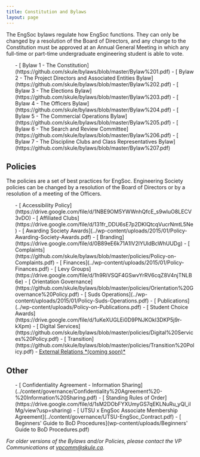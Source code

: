 ```yaml
---
title: Constitution and Bylaws
layout: page
---
```



The EngSoc bylaws regulate how EngSoc functions. They can only be changed by a resolution of the Board of Directors, and any change to the Constitution must be approved at an Annual General Meeting in which any full-time or part-time undergraduate engineering student is able to vote.
<ol>
- [ Bylaw 1 - The Constitution](https://github.com/skule/bylaws/blob/master/Bylaw%201.pdf)
- [ Bylaw 2 - The Project Directors and Associated Entities Bylaw](https://github.com/skule/bylaws/blob/master/Bylaw%202.pdf)
- [ Bylaw 3 - The Elections Bylaw](https://github.com/skule/bylaws/blob/master/Bylaw%203.pdf)
- [ Bylaw 4 - The Officers Bylaw](https://github.com/skule/bylaws/blob/master/Bylaw%204.pdf)
- [ Bylaw 5 - The Commercial Operations Bylaw](https://github.com/skule/bylaws/blob/master/Bylaw%205.pdf)
- [ Bylaw 6 - The Search and Review Committee](https://github.com/skule/bylaws/blob/master/Bylaw%206.pdf)
- [ Bylaw 7 - The Discipline Clubs and Class Representatives Bylaw](https://github.com/skule/bylaws/blob/master/Bylaw%207.pdf)
</ol>
<h2>Policies</h2>

The policies are a set of best practices for EngSoc. Engineering Society policies can be changed by a resolution of the Board of Directors or by a resolution of a meeting of the Officers.
<ol>
- [ Accessibility Policy](https://drive.google.com/file/d/1NBE9OM5YWWnhQfcE_s9wIuO8LECV3vDO)
- [ Affiliated Clubs](https://drive.google.com/file/d/131fr_DDU6sE7p2DKIQtcqVucrNmtL5Ne)
- [ Awarding Society Awards](../wp-content/uploads/2015/01/Policy-Awarding-Society-Awards.pdf)
- [ Branding](https://drive.google.com/file/d/0B89eE6k71A1lV2lYUldBcWhUUDg)
- [ Complaints](https://github.com/skule/bylaws/blob/master/policies/Policy-on-Complaints.pdf)
- [ Finances](../wp-content/uploads/2015/01/Policy-Finances.pdf)
- [ Levy Groups](https://drive.google.com/file/d/1h9RiVSQF4GSwvYrRV6cqZ8V4njTNLB6e) 
- [ Orientation Governance](https://github.com/skule/bylaws/blob/master/policies/Orientation%20Governance%20Policy.pdf)
- [ Suds Operations](../wp-content/uploads/2015/01/Policy-Suds-Operations.pdf)
- [ Publications](../wp-content/uploads/Policy-on-Publications.pdf)
- [ Student Choice Awards](https://drive.google.com/file/d/1uKeXUGLEi0D9PNJKOkl3DKP5j9r-kXpm)
- [ Digital Services](https://github.com/skule/bylaws/blob/master/policies/Digital%20Services%20Policy.pdf)
- [ Transition](https://github.com/skule/bylaws/blob/master/policies/Transition%20Policy.pdf)
- <a href="https://github.com/skule/bylaws/blob/master/policies/"> External Relations *(coming soon)*</a>
</ol>
<h2>Other</h2>
<ol>
- [ Confidentiality Agreement - Information Sharing](../content/governance/Confidentiality%20Agreement%20-%20Information%20Sharing.pdf)
- [ Standing Rules of Order](https://drive.google.com/file/d/1sM2DObFYXUmyGS7qEKLNuRu_yQl_ilMg/view?usp=sharing)
- [ UTSU x EngSoc Associate Membership Agreement](../content/governance/UTSU-EngSoc_Contract.pdf)
- [ Beginners' Guide to BoD Procedures](wp-content/uploads/Beginners' Guide to BoD Procedures.pdf)
</ol>

*For older versions of the Bylaws and/or Policies, please contact the VP Communications at vpcomm@skule.ca.*